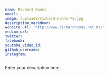 ```yaml
---
name: Richard Nunns
email:
image: /uploads/richard-nunns-70.jpg
description_markdown:
website_url: 'http://www.richardnunns.net.nz/'
medium_url:
twitter:
facebook:
youtube_video_id:
github_username:
instagram:
---
```


Enter your description here...
